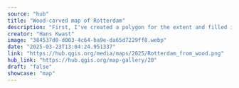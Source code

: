 ```yaml
---
source: "hub"
title: "Wood-carved map of Rotterdam"
description: "First, I've created a polygon for the extent and filled it with a wood texture using Raster Image Fill. Then I've downloaded data from Overture Maps using the QGIS GeoParquet Downloader plugin and styled it with a white stroke and an inner shadow."
creator: "Hans Kwast"
image: "384537d0-d003-4c64-ba9e-da65d7229ff8.webp"
date: "2025-03-23T13:04:24.951337"
link: "https://hub.qgis.org/media/maps/2025/Rotterdam_from_wood.png"
hub_link: "https://hub.qgis.org/map-gallery/20"
draft: "false"
showcase: "map"
---
```

